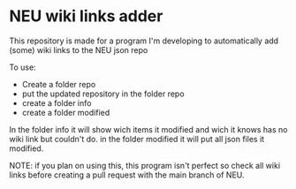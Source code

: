 # NEU wiki links adder
 
This repository is made for a program I'm developing to automatically add (some) wiki links to the NEU json repo

To use:
- Create a folder repo
- put the updated repository in the folder repo
- create a folder info
- create a folder modified

In the folder info it will show wich items it modified and wich it knows has no wiki link but couldn't do.
in the folder modified it will put all json files it modified.

NOTE: if you plan on using this, this program isn't perfect so check all wiki links before creating a pull request with the main branch of NEU.
